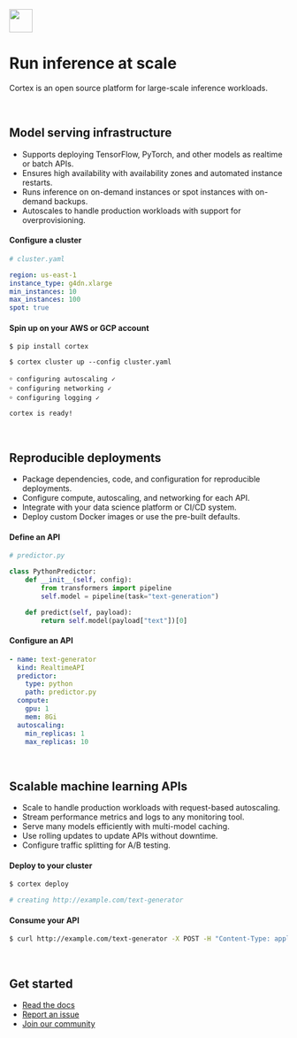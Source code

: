 <img src='https://s3-us-west-2.amazonaws.com/cortex-public/logo.png' height='42'>

<br>

# Run inference at scale

Cortex is an open source platform for large-scale inference workloads.

<br>

## Model serving infrastructure

* Supports deploying TensorFlow, PyTorch, and other models as realtime or batch APIs.
* Ensures high availability with availability zones and automated instance restarts.
* Runs inference on on-demand instances or spot instances with on-demand backups.
* Autoscales to handle production workloads with support for overprovisioning.

#### Configure a cluster

```yaml
# cluster.yaml

region: us-east-1
instance_type: g4dn.xlarge
min_instances: 10
max_instances: 100
spot: true
```

#### Spin up on your AWS or GCP account

```text
$ pip install cortex

$ cortex cluster up --config cluster.yaml

￮ configuring autoscaling ✓
￮ configuring networking ✓
￮ configuring logging ✓

cortex is ready!
```

<br>

## Reproducible deployments

* Package dependencies, code, and configuration for reproducible deployments.
* Configure compute, autoscaling, and networking for each API.
* Integrate with your data science platform or CI/CD system.
* Deploy custom Docker images or use the pre-built defaults.

#### Define an API

```python
# predictor.py

class PythonPredictor:
    def __init__(self, config):
        from transformers import pipeline
        self.model = pipeline(task="text-generation")

    def predict(self, payload):
        return self.model(payload["text"])[0]
```

#### Configure an API

```yaml
- name: text-generator
  kind: RealtimeAPI
  predictor:
    type: python
    path: predictor.py
  compute:
    gpu: 1
    mem: 8Gi
  autoscaling:
    min_replicas: 1
    max_replicas: 10
```

<br>

## Scalable machine learning APIs

* Scale to handle production workloads with request-based autoscaling.
* Stream performance metrics and logs to any monitoring tool.
* Serve many models efficiently with multi-model caching.
* Use rolling updates to update APIs without downtime.
* Configure traffic splitting for A/B testing.

#### Deploy to your cluster

```bash
$ cortex deploy

# creating http://example.com/text-generator
```

#### Consume your API

```bash
$ curl http://example.com/text-generator -X POST -H "Content-Type: application/json" -d '{"text": "hello world"}'
```

<br>

## Get started

* [Read the docs](https://docs.cortex.dev)
* [Report an issue](https://github.com/cortexlabs/cortex/issues)
* [Join our community](https://gitter.im/cortexlabs/cortex)
